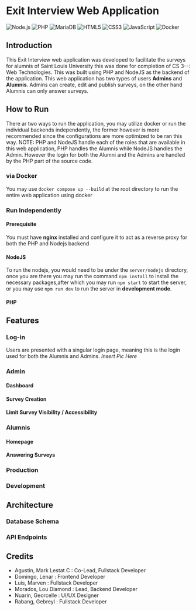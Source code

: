 # Exit Interview Web Application
![Node.js](https://img.shields.io/badge/Node.js-339933?style=for-the-badge&logo=nodedotjs&logoColor=white)
![PHP](https://img.shields.io/badge/PHP-777BB4?style=for-the-badge&logo=php&logoColor=white)
![MariaDB](https://img.shields.io/badge/MariaDB-003545?style=for-the-badge&logo=mariadb&logoColor=white)
![HTML5](https://img.shields.io/badge/HTML5-E34F26?style=for-the-badge&logo=html5&logoColor=white)
![CSS3](https://img.shields.io/badge/CSS3-1572B6?style=for-the-badge&logo=css3&logoColor=white)
![JavaScript](https://img.shields.io/badge/JavaScript-F7DF1E?style=for-the-badge&logo=javascript&logoColor=black)
![Docker](https://img.shields.io/badge/Docker-2496ED?style=for-the-badge&logo=docker&logoColor=white)

## Introduction
This Exit Interview web application was developed to facilitate the surveys for alumnis of Saint Louis University this was done for completion of CS 3--: Web Technologies. This was built using PHP and NodeJS as the backend of the application. This web application has two types of users **Admins** and **Alumnis**. Admins can create, edit and publish surveys, on the other hand Alumnis can only answer surveys.

## How to Run
There ar two ways to run the application, you may utilize docker or run the individual backends independently, the former however is more recommended since the configurations are more optimized to be ran this way. NOTE: PHP and NodeJS handle each of the roles that are available in this web application, PHP handles the Alumnis while NodeJS handles the Admin. However the login for both the Alumni and the Admins are handled by the PHP part of the source code.

### via Docker
You may use `docker compose up --build` at the root directory to run the entire web application using docker 

### Run Independently

#### Prerequisite
You must have **nginx** installed and configure it to act as a reverse proxy for both the PHP and Nodejs backend

#### NodeJS
To run the nodejs, you would need to be under the `server/nodejs` directory, once you are there you may run the command `npm install` to install the necessary packages,after which you may run `npm start` to start the server, or you may use `npm run dev` to run the server in **development mode**.

#### PHP

## Features

### Log-in
Users are presented with a singular login page, meaning this is the login used for both the Alumnis and Admins.
*Insert Pic Here*

### Admin

#### Dashboard
#### Survey Creation
#### Limit Survey Visibility / Accessibility

### Alumnis

#### Homepage
#### Answering Surveys

### Production

### Development

## Architecture

### Database Schema

### API Endpoints

## Credits
- Agustin, Mark Lestat C : Co-Lead, Fullstack Developer
- Domingo, Lenar : Frontend Developer
- Luis, Marven : Fullstack Developer
- Morados, Lou Diamond : Lead, Backend Developer
- Nuarin, Georcelle : UI/UX Designer
- Rabang, Gebreyl : Fullstack Developer
